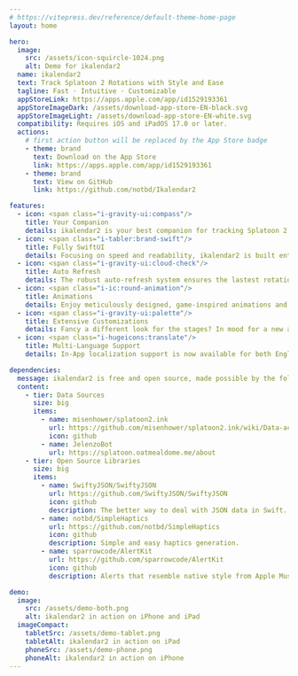 ```yaml
---
# https://vitepress.dev/reference/default-theme-home-page
layout: home

hero:
  image:
    src: /assets/icon-squircle-1024.png
    alt: Demo for ikalendar2
  name: ikalendar2
  text: Track Splatoon 2 Rotations with Style and Ease
  tagline: Fast · Intuitive · Customizable
  appStoreLink: https://apps.apple.com/app/id1529193361
  appStoreImageDark: /assets/download-app-store-EN-black.svg
  appStoreImageLight: /assets/download-app-store-EN-white.svg
  compatibility: Requires iOS and iPadOS 17.0 or later.
  actions:
    # first action button will be replaced by the App Store badge
    - theme: brand
      text: Download on the App Store
      link: https://apps.apple.com/app/id1529193361
    - theme: brand
      text: View on GitHub
      link: https://github.com/notbd/Ikalendar2

features:
  - icon: <span class="i-gravity-ui:compass"/>
    title: Your Companion
    details: ikalendar2 is your best companion for tracking Splatoon 2 schedules. Stay up-to-date with the latest rotations, with separate UI designs optimized for iOS and iPadOS respectively.
  - icon: <span class="i-tabler:brand-swift"/>
    title: Fully SwiftUI
    details: Focusing on speed and readability, ikalendar2 is built entirely with SwiftUI, leveraging the latest APIs to deliver a fast and modern app experience.
  - icon: <span class="i-gravity-ui:cloud-check"/>
    title: Auto Refresh
    details: The robust auto-refresh system ensures the lastest rotation info is always ready. Never have to worry about doing it yourself!
  - icon: <span class="i-ic:round-animation"/>
    title: Animations
    details: Enjoy meticulously designed, game-inspired animations and transitions throughout the app. Rotation tracking is just as fun and vibrant as the game itself!
  - icon: <span class="i-gravity-ui:palette"/>
    title: Extensive Customizations
    details: Fancy a different look for the stages? In mood for a new app icon? Make it truly yours with a variety of personalization options.
  - icon: <span class="i-hugeicons:translate"/>
    title: Multi-Language Support
    details: In-App localization support is now available for both English and Japanese.

dependencies:
  message: ikalendar2 is free and open source, made possible by the following projects.
  content:
    - tier: Data Sources
      size: big
      items:
        - name: misenhower/splatoon2.ink
          url: https://github.com/misenhower/splatoon2.ink/wiki/Data-access-policy#data-urls
          icon: github
        - name: JelenzoBot
          url: https://splatoon.oatmealdome.me/about
    - tier: Open Source Libraries
      size: big
      items:
        - name: SwiftyJSON/SwiftyJSON
          url: https://github.com/SwiftyJSON/SwiftyJSON
          icon: github
          description: The better way to deal with JSON data in Swift.
        - name: notbd/SimpleHaptics
          url: https://github.com/notbd/SimpleHaptics
          icon: github
          description: Simple and easy haptics generation.
        - name: sparrowcode/AlertKit
          url: https://github.com/sparrowcode/AlertKit
          icon: github
          description: Alerts that resemble native style from Apple Music.

demo:
  image:
    src: /assets/demo-both.png
    alt: ikalendar2 in action on iPhone and iPad
  imageCompact:
    tabletSrc: /assets/demo-tablet.png
    tabletAlt: ikalendar2 in action on iPad
    phoneSrc: /assets/demo-phone.png
    phoneAlt: ikalendar2 in action on iPhone
---
```


<HomeCustomBody />
